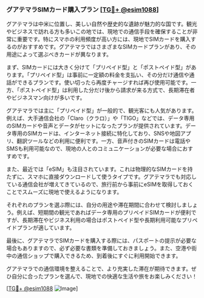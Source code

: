 ### グアテマラSIMカード購入プラン [[TG💪+ @esim1088](https://t.me/s/esim1088)]

グアテマラは中米に位置し、美しい自然や歴史的な遺跡が魅力的な国です。観光やビジネスで訪れる方も多いこの地では、現地での通信手段を確保することが非常に重要です。特にスマホの利用頻度が高い方には、現地でSIMカードを購入するのがおすすめです。グアテマラではさまざまなSIMカードプランがあり、その用途によって選ぶべきカードが異なります。

まず、SIMカードには大きく分けて「プリペイド型」と「ポストペイド型」があります。「プリペイド型」は事前に一定額の料金を支払い、その分だけ通信や通話ができるプランです。使い切ったら再度チャージすれば再び使用可能です。一方、「ポストペイド型」は利用した分だけ後から請求が来る方式で、長期滞在者やビジネスマン向けが多いです。

グアテマラでは主に「プリペイド型」が一般的で、観光客にも人気があります。例えば、大手通信会社の「Claro（クラロ）」や「TIGO」などでは、データ専用のSIMカードや音声とデータがセットになったプランが提供されています。データ専用のSIMカードは、インターネット接続に特化しており、SNSや地図アプリ、翻訳ツールなどの利用に便利です。一方、音声付きのSIMカードは電話やSMSも利用可能なので、現地の人とのコミュニケーションが必要な場合におすすめです。

また、最近では「eSIM」も注目されています。これは物理的なSIMカードを持たずに、スマホに直接ダウンロードして使うタイプです。グアテマラでも対応している通信会社が増えてきているので、旅行前から事前にeSIMを取得しておくことでスムーズに現地で使えるようになります。

それぞれのプランを選ぶ際には、自分の用途や滞在期間に合わせて検討しましょう。例えば、短期間の観光であればデータ専用のプリペイドSIMカードが便利ですが、長期滞在やビジネス利用の場合はポストペイド型や長期利用可能なプリペイドプランが適しています。

最後に、グアテマラでSIMカードを購入する際には、パスポートの提示が必要な場合もありますので、必ず必要な書類を準備しておきましょう。また、空港や街中の通信ショップで購入できるため、到着後にすぐに利用開始できます。

グアテマラでの通信環境を整えることで、より充実した滞在が期待できます。ぜひ自分に合ったプランを選んで、現地での快適な生活や旅をお楽しみください！

[[TG💪+ @esim1088](https://t.me/s/esim1088) ![Image](https://i.postimg.cc/Y0z9fWf4/image.png)]